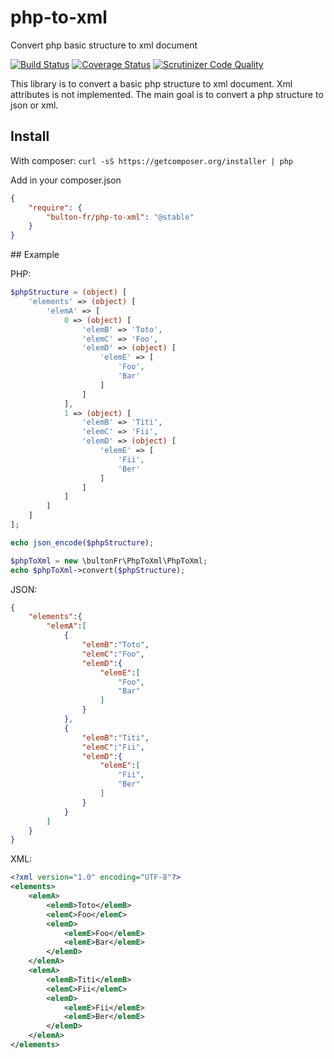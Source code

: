 # php-to-xml
Convert php basic structure to xml document

[![Build Status](https://travis-ci.org/bulton-fr/php-to-xml.svg?branch=1.0r)](https://travis-ci.org/bulton-fr/php-to-xml) [![Coverage Status](https://coveralls.io/repos/github/bulton-fr/php-to-xml/badge.svg?branch=1.0)](https://coveralls.io/github/bulton-fr/php-to-xml?branch=1.0) [![Scrutinizer Code Quality](https://scrutinizer-ci.com/g/bulton-fr/php-to-xml/badges/quality-score.png?b=1.0)](https://scrutinizer-ci.com/g/bulton-fr/php-to-xml/?branch=1.0)

This library is to convert a basic php structure to xml document. Xml attributes is not implemented.
The main goal is to convert a php structure to json or xml.

## Install
With composer:
`curl -sS https://getcomposer.org/installer | php`

Add in your composer.json
```json
{
    "require": {
        "bulton-fr/php-to-xml": "@stable"
    }
}
```

## Example

PHP:
```php
$phpStructure = (object) [
	'elements' => (object) [
		'elemA' => [
			0 => (object) [
				'elemB' => 'Toto',
				'elemC' => 'Foo',
				'elemD' => (object) [
					'elemE' => [
						'Foo',
						'Bar'
					]
				]
			],
			1 => (object) [
				'elemB' => 'Titi',
				'elemC' => 'Fii',
				'elemD' => (object) [
					'elemE' => [
						'Fii',
						'Ber'
					]
				]
			]
		]
	]
];

echo json_encode($phpStructure);

$phpToXml = new \bultonFr\PhpToXml\PhpToXml;
echo $phpToXml->convert($phpStructure);
```
JSON:
```json
{
    "elements":{
        "elemA":[
            {
                "elemB":"Toto",
                "elemC":"Foo",
                "elemD":{
                    "elemE":[
                        "Foo",
                        "Bar"
                    ]
                }
            },
            {
                "elemB":"Titi",
                "elemC":"Fii",
                "elemD":{
                    "elemE":[
                        "Fii",
                        "Ber"
                    ]
                }
            }
        ]
    }
}
```

XML:
```xml
<?xml version="1.0" encoding="UTF-8"?>
<elements>
    <elemA>
        <elemB>Toto</elemB>
        <elemC>Foo</elemC>
        <elemD>
            <elemE>Foo</elemE>
            <elemE>Bar</elemE>
        </elemD>
    </elemA>
    <elemA>
        <elemB>Titi</elemB>
        <elemC>Fii</elemC>
        <elemD>
            <elemE>Fii</elemE>
            <elemE>Ber</elemE>
        </elemD>
    </elemA>
</elements>
```
